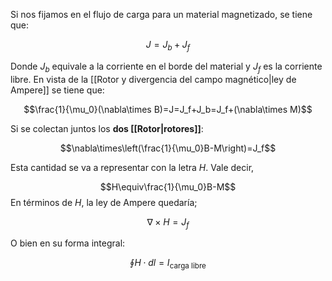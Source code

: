 
Si nos fijamos en el flujo de carga para un material magnetizado, se tiene que: 

$$J=J_b+J_f$$

Donde $J_b$ equivale a la corriente en el borde del material y $J_f$ es la corriente libre. En vista de la [[Rotor y divergencia del campo magnético|ley de Ampere]] se tiene que: 

$$\frac{1}{\mu_0}(\nabla\times B)=J=J_f+J_b=J_f+(\nabla\times M)$$

Si se colectan juntos los **dos [[Rotor|rotores]]**: 

$$\nabla\times\left(\frac{1}{\mu_0}B-M\right)=J_f$$

Esta cantidad se va a representar con la letra $H$. Vale decir, 

$$H\equiv\frac{1}{\mu_0}B-M$$ 
En términos de $H$, la ley de Ampere quedaría; 

$$\nabla\times H=J_f$$

O bien en su forma integral: 

$$\oint H\cdot dl = I_{\text{carga libre}}$$

